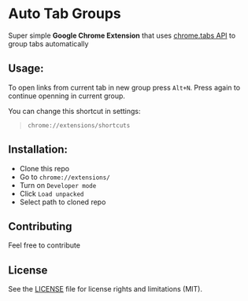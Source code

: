 # Auto Tab Groups

Super simple **Google Chrome Extension** that uses [chrome.tabs API](https://developer.chrome.com/docs/extensions/reference/tabs) to group tabs automatically

## Usage:

To open links from current tab in new group press `Alt+N`.
Press again to continue openning in current group.

You can change this shortcut in settings:
>`chrome://extensions/shortcuts`

## Installation:

* Clone this repo
* Go to `chrome://extensions/`
* Turn on `Developer mode`
* Click `Load unpacked`
* Select path to cloned repo

## Contributing

Feel free to contribute

## License

See the [LICENSE](LICENSE.md) file for license rights and limitations (MIT).
